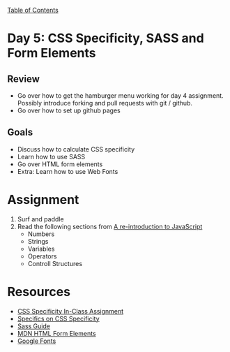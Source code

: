 [Table of Contents](/README.md)

# Day 5: CSS Specificity, SASS and Form Elements

## Review
- Go over how to get the hamburger menu working for day 4 assignment. Possibly introduce forking and pull requests with git / github.
- Go over how to set up github pages

## Goals
- Discuss how to calculate CSS specificity
- Learn how to use SASS
- Go over HTML form elements
- Extra: Learn how to use Web Fonts

# Assignment
1. Surf and paddle
2. Read the following sections from [A re-introduction to JavaScript](https://developer.mozilla.org/en-US/docs/Web/JavaScript/A_re-introduction_to_JavaScript#Numbers)
	- Numbers
	- Strings
	- Variables
	- Operators
	- Controll Structures

# Resources
* [CSS Specificity In-Class Assignment](/day-5/in-class/README.md)
* [Specifics on CSS Specificity](http://css-tricks.com/specifics-on-css-specificity/)
* [Sass Guide](http://sass-lang.com/guide)
* [MDN HTML Form Elements](https://developer.mozilla.org/en-US/docs/Web/Guide/HTML/Forms)
* [Google Fonts](https://www.google.com/fonts)